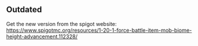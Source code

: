 ## Outdated
Get the new version from the spigot website: https://www.spigotmc.org/resources/1-20-1-force-battle-item-mob-biome-height-advancement.112328/
